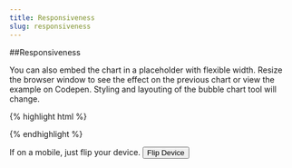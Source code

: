 ```yaml
---
title: Responsiveness
slug: responsiveness
---
```


##Responsiveness

You can also embed the chart in a placeholder with flexible width. Resize the browser window to see the effect on the previous chart or <a onclick='openBubbleChartExample2()'>view the example on Codepen</a>. Styling and layouting of the bubble chart tool will change.

<!-- <a onclick='openBubbleChartExample2()' class="button code-btn"><i class='fa fa-codepen'></i> Codepen</a> -->

{% highlight html %}
<div id='placeholder' style='position: absolute; top: 0; bottom: 0; left: 0; right: 0;'></div>
{% endhighlight %}

If on a mobile, just flip your device. <button class="button right" onclick="flipDeviceBubbleChart()"><i class="fa fa-repeat"></i> Flip Device</button>

<div id="bubbles-placeholder" class="vizabi-placeholder mobile landscape"></div>

<script defer>
var mobileBubbleChartViz = Vizabi('BubbleChart', document.getElementById('bubbles-placeholder'), {
  state: {
    time: {
      value: '1900',
      start: '1800',
      end: '2015',
      round: "ceil",
      trails: true,
      lockNonSelected: 0,
      adaptMinMaxZoom: false
    },
    entities: {
      dim: "geo",
      show: {
        _defs_: {
          "geo": ["*"],
          "geo.cat": ["country"]
        }
      },
      opacitySelectDim: .3,
      opacityRegular: 1,
      },
      marker: {
        space: ["entities", "time"],
        type: "geometry",
        label: {
          use: "property",
          which: "geo.name"
        },
        axis_y: {
          use: "indicator",
          which: "u5mr"
        },
        axis_x: {
          use: "indicator",
          which: "gdp_pc"
        },
        color: {
          use: "property",
          which: "geo.region"
        },
        size: {
          use: "indicator",
          which: "pop"
        }
      }
    },
    data: {

      reader: "csv",
      path: "/preview/data/waffles/dont-panic-poverty.csv"
    }
});

function openBubbleChartExample2() {
	viewOnCodepen("Bubble Chart", "var viz = Vizabi('BubbleChart', document.getElementById('bubbles-placeholder'), { data: { reader: 'csv', path: '"+CODEPEN_WAFFLE_ADDRESS+"' }});", "<div id='placeholder' style='position: absolute; top: 0; bottom: 0; left: 0; right: 0;'></div>", "body{background:#ffffff}");
}

function flipDeviceBubbleChart() {
	var placeholder = document.getElementById("bubbles-placeholder");
	var classes = placeholder.getAttribute("class");
	var buttons = placeholder.getElementsByClassName('vzb-buttonlist-btn-icon');

	if(classes === "vizabi-placeholder mobile portrait") {
		placeholder.setAttribute("class", "vizabi-placeholder mobile landscape");
	} else {
		placeholder.setAttribute("class", "vizabi-placeholder mobile portrait");
	}

	//added to correct the button styles on flip of the "screen"
	for (var i = 0; i < buttons.length; i++) {
        buttons[i].style.height = "14px";
        buttons[i].style.width = "14px";
    }

	//simulate window resize
	mobileBubbleChartViz.trigger('resize');
}
</script>
